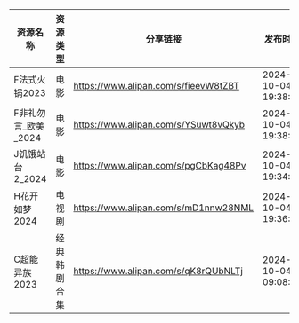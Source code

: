 | 资源名称          | 资源类型   | 分享链接                                 | 发布时间                |
| ------------- | ------ | ------------------------------------ | ------------------- |
| F法式火锅2023     | 电影     | https://www.alipan.com/s/fieevW8tZBT | 2024-10-04 19:38:10 |
| F非礼勿言_欧美_2024 | 电影     | https://www.alipan.com/s/YSuwt8vQkyb | 2024-10-04 19:38:11 |
| J饥饿站台2_2024   | 电影     | https://www.alipan.com/s/pgCbKag48Pv | 2024-10-04 19:34:09 |
| H花开如梦2024     | 电视剧    | https://www.alipan.com/s/mD1nnw28NML | 2024-10-04 19:36:08 |
| C超能异族2023     | 经典韩剧合集 | https://www.alipan.com/s/qK8rQUbNLTj | 2024-10-04 09:08:08 |

